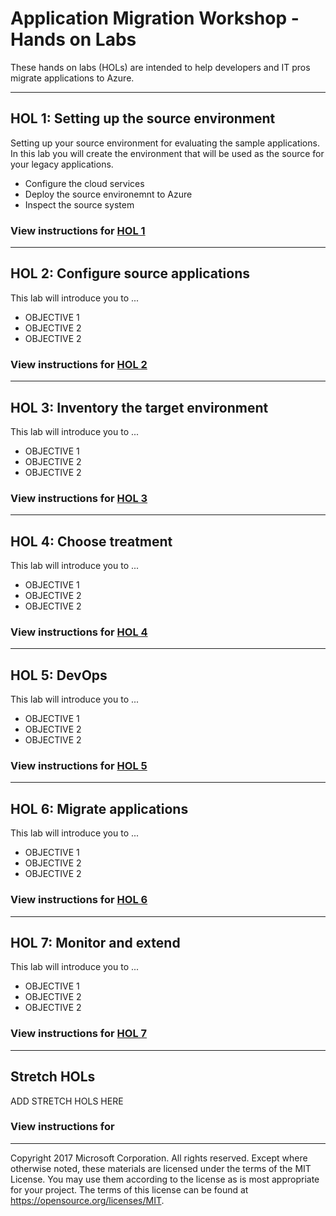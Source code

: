 # Application Migration Workshop - Hands on Labs

These hands on labs (HOLs) are intended to help developers and IT pros migrate applications to Azure.

---

## HOL 1: Setting up the source environment

Setting up your source environment for evaluating the sample applications.
In this lab you will create the environment that will be used as the source for your legacy applications.

* Configure the cloud services
* Deploy the source environemnt to Azure
* Inspect the source system

### View instructions for [HOL 1](../HOL/01-setup/)

---

## HOL 2: Configure source applications

This lab will introduce you to ...

* OBJECTIVE 1
* OBJECTIVE 2
* OBJECTIVE 2

### View instructions for [HOL 2](../HOL/02-configure-source/)

---

## HOL 3: Inventory the target environment

This lab will introduce you to ...

* OBJECTIVE 1
* OBJECTIVE 2
* OBJECTIVE 2

### View instructions for [HOL 3](../HOL/03-inventory/)

---

## HOL 4: Choose treatment

This lab will introduce you to ...

* OBJECTIVE 1
* OBJECTIVE 2
* OBJECTIVE 2

### View instructions for [HOL 4](../HOL/04-treatment/)

---

## HOL 5: DevOps

This lab will introduce you to ...

* OBJECTIVE 1
* OBJECTIVE 2
* OBJECTIVE 2

### View instructions for [HOL 5](../HOL/05-devops/)

---

## HOL 6: Migrate applications

This lab will introduce you to ...

* OBJECTIVE 1
* OBJECTIVE 2
* OBJECTIVE 2

### View instructions for [HOL 6](../HOL/06-migrate/)

---

## HOL 7: Monitor and extend

This lab will introduce you to ...

* OBJECTIVE 1
* OBJECTIVE 2
* OBJECTIVE 2

### View instructions for [HOL 7](../HOL/07-monitor/)

---

## Stretch HOLs

ADD STRETCH HOLS HERE

### View instructions for []()

---

Copyright 2017 Microsoft Corporation. All rights reserved. Except where otherwise noted, these materials are licensed under the terms of the MIT License. You may use them according to the license as is most appropriate for your project. The terms of this license can be found at https://opensource.org/licenses/MIT.